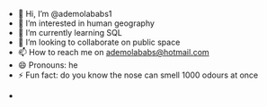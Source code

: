 - 👋 Hi, I’m @ademolababs1
- 👀 I’m interested in human geography
- 🌱 I’m currently learning SQL
- 💞️ I’m looking to collaborate on public space
- 📫 How to reach me on ademolababs@hotmail.com
- 😄 Pronouns: he
- ⚡ Fun fact: do you know the nose can smell 1000 odours at once
  
<!---
ademolababs1/ademolababs1 is a ✨ special ✨ repository because its `README.md` (this file) appears on your GitHub profile.
You can click the Preview link to take a look at your changes.
--->
-
